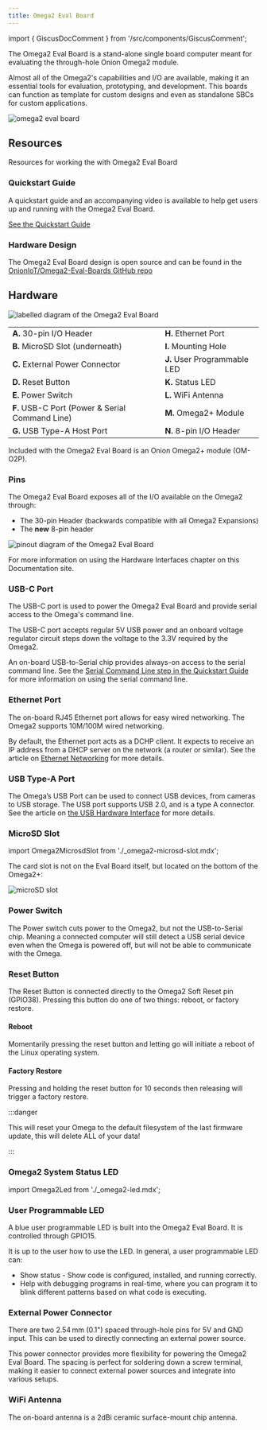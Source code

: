 ```yaml
---
title: Omega2 Eval Board
---
```


import { GiscusDocComment } from '/src/components/GiscusComment';

The Omega2 Eval Board is a stand-alone single board computer meant for evaluating the through-hole Onion Omega2 module. 

Almost all of the Omega2's capabilities and I/O are available, making it an essential tools for evaluation, prototyping, and development. This boards can function as template for custom designs and even as standalone SBCs for custom applications.


![omega2 eval board](https://raw.githubusercontent.com/OnionIoT/Omega2-Eval-Boards/refs/heads/main/Images/omega2-eval-board-front-01.jpeg)

## Resources

Resources for working the with Omega2 Eval Board

### Quickstart Guide

A quickstart guide and an accompanying video is available to help get users up and running with the Omega2 Eval Board.

[See the Quickstart Guide](/quickstart/intro)

### Hardware Design

The Omega2 Eval Board design is open source and can be found in the [OnionIoT/Omega2-Eval-Boards GitHub repo](https://github.com/OnionIoT/Omega2-Eval-Boards)

## Hardware 

![labelled diagram of the Omega2 Eval Board](https://raw.githubusercontent.com/OnionIoT/Omega2-Eval-Boards/refs/heads/main/Images/omega2-eval-board-labelled-diagram.png)

|                                   |                       |
|-----------------------------------|-----------------------|
| **A.** 30-pin I/O Header                        | **H.** Ethernet Port     |
| **B.** MicroSD Slot (underneath)                | **I.** Mounting Hole |
| **C.** External Power Connector                 | **J.** User Programmable LED |
| **D.** Reset Button                             | **K.** Status LED    |
| **E.** Power Switch                             | **L.** WiFi Antenna |
| **F.** USB-C Port (Power & Serial Command Line) | **M.** Omega2+ Module                  |
| **G.** USB Type-A Host Port | **N.** 8-pin I/O Header |


Included with the Omega2 Eval Board is an Onion Omega2+ module (OM-O2P).
<!-- TODO: put in specs of Omega2+? -->

### Pins

The Omega2 Eval Board exposes all of the I/O available on the Omega2 through: 
- The 30-pin Header (backwards compatible with all Omega2 Expansions)
- The **new** 8-pin header

![pinout diagram of the Omega2 Eval Board](https://raw.githubusercontent.com/OnionIoT/Omega2-Eval-Boards/refs/heads/main/Images/omega2-eval-board-pinout.svg)

For more information on using the Hardware Interfaces chapter on this Documentation site.

### USB-C Port

The USB-C port is used to power the Omega2 Eval Board and provide serial access to the Omega's command line.

The USB-C port accepts regular 5V USB power and an onboard voltage regulator circuit steps down the voltage to the 3.3V required by the Omega2.

An on-board USB-to-Serial chip provides always-on access to the serial command line. See the [Serial Command Line step in the Quickstart Guide](/quickstart/serial-command-line) for more information on using the serial command line.

### Ethernet Port

The on-board RJ45 Ethernet port allows for easy wired networking. The Omega2 supports 10M/100M wired networking.

By default, the Ethernet port acts as a DCHP client. It expects to receive an IP address from a DHCP server on the network (a router or similar). See the article on [Ethernet Networking](/networking/ethernet) for more details.

### USB Type-A Port

The Omega’s USB Port can be used to connect USB devices, from cameras to USB storage. The USB port supports USB 2.0, and is a type A connector. See the article on [the USB Hardware Interface](/hardware-interfaces/usb) for more details.

### MicroSD Slot

import Omega2MicrosdSlot from './_omega2-microsd-slot.mdx';

<Omega2MicrosdSlot/> 

The card slot is not on the Eval Board itself, but located on the bottom of the Omega2+:

![microSD slot](./assets/microSD-photo.jpg)

### Power Switch

The Power switch cuts power to the Omega2, but not the USB-to-Serial chip. Meaning a connected computer will still detect a USB serial device even when the Omega is powered off, but will not be able to communicate with the Omega.

### Reset Button

The Reset Button is connected directly to the Omega2 Soft Reset pin (GPIO38). Pressing this button do one of two things: reboot, or factory restore.

#### Reboot

Momentarily pressing the reset button and letting go will initiate a reboot of the Linux operating system.

#### Factory Restore

Pressing and holding the reset button for 10 seconds then releasing will trigger a factory restore.

:::danger

This will reset your Omega to the default filesystem of the last firmware update, this will delete ALL of your data!

:::

### Omega2 System Status LED

import Omega2Led from './_omega2-led.mdx';

<Omega2Led/>

### User Programmable LED

A blue user programmable LED is built into the Omega2 Eval Board. It is controlled through GPIO15.

It is up to the user how to use the LED. In general, a user programmable LED can:

- Show status - Show code is configured, installed, and running correctly.
- Help with debugging programs in real-time, where you can program it to blink different patterns based on what code is executing.

### External Power Connector

There are two 2.54 mm (0.1") spaced through-hole pins for 5V and GND input. This can be used to directly connecting an external power source.

This power connector provides more flexibility for powering the Omega2 Eval Board. The spacing is perfect for soldering down a screw terminal, making it easier to connect external power sources and integrate into various setups.

### WiFi Antenna

The on-board antenna is a 2dBi ceramic surface-mount chip antenna. 
